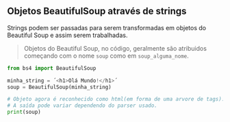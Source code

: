 ## Objetos BeautifulSoup através de strings
  
Strings podem ser passadas para serem transformadas em objetos do Beautiful Soup e assim serem trabalhadas.  
   
> Objetos do Beautiful Soup, no código, geralmente são atribuidos começando com o nome `soup` como em `soup_alguma_nome`.  

```py
from bs4 import BeautifulSoup

minha_string = ´<h1>Olá Mundo!</h1>´
soup = BeautifulSoup(minha_string)

# Objeto agora é reconhecido como html(em forma de uma arvore de tags).
# A saída pode variar dependendo do parser usado.
print(soup)
```  
  
